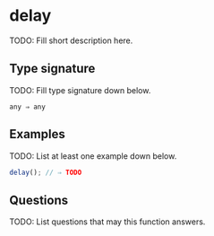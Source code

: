 # delay

TODO: Fill short description here.

## Type signature

TODO: Fill type signature down below.

```
any ⇒ any
```

## Examples

TODO: List at least one example down below.

```javascript
delay(); // ⇒ TODO
```

## Questions

TODO: List questions that may this function answers.
